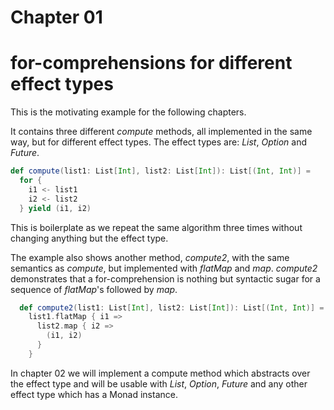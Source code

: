 # Chapter 01

# for-comprehensions for different effect types

This is the motivating example for the following chapters.

It contains three different _compute_ methods, all
implemented in the same way, but for different effect
types. The effect types are: _List_, _Option_ and _Future_.

```scala mdoc
def compute(list1: List[Int], list2: List[Int]): List[(Int, Int)] =
  for {
    i1 <- list1
    i2 <- list2
  } yield (i1, i2)
```

This is boilerplate as we repeat the same algorithm
three times without changing anything but the effect type.

The example also shows another method, _compute2_, with
the same semantics as _compute_, but implemented with
_flatMap_ and _map_. _compute2_ demonstrates that a
for-comprehension is nothing but syntactic sugar for a
sequence of _flatMap_'s followed by _map_.

```scala mdoc
  def compute2(list1: List[Int], list2: List[Int]): List[(Int, Int)] =
    list1.flatMap { i1 =>
      list2.map { i2 =>
        (i1, i2)
      }
    }
```

In chapter 02 we will implement a compute method which
abstracts over the effect type and will be usable with
_List_, _Option_, _Future_ and any other effect type
which has a Monad instance.
